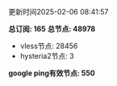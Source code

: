 更新时间2025-02-06 08:41:57

**总订阅: 165**
**总节点: 48978**
- vless节点: 28456
- hysteria2节点: 3

**google ping有效节点: 550**
